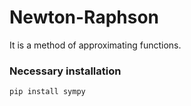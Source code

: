# Newton-Raphson
It is a method of approximating functions.

### Necessary installation
```
pip install sympy
```

